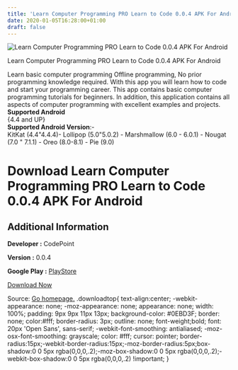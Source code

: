 ```yaml
---
title: 'Learn Computer Programming PRO Learn to Code 0.0.4 APK For Android'
date: 2020-01-05T16:28:00+01:00
draft: false
---
```


![Learn Computer Programming PRO Learn to Code 0.0.4 APK For Android](https://i1.wp.com/apkhome.net/wp-content/uploads/2020/01/Learn-Computer-Programming-PRO-Learn-to-Code-0.0.4.png "Learn Computer Programming PRO Learn to Code 0.0.4 APK For Android")

  

Learn Computer Programming PRO Learn to Code 0.0.4 APK For Android

Learn basic computer programming Offline programming, No prior programming knowledge required. With this app you will learn how to code and start your programming career. This app contains basic computer programming tutorials for beginners. In addition, this application contains all aspects of computer programming with excellent examples and projects.  
**Supported Android**  
{4.4 and UP}  
**Supported Android Version**:-  
KitKat (4.4"4.4.4)- Lollipop (5.0"5.0.2) - Marshmallow (6.0 - 6.0.1) - Nougat (7.0 " 7.1.1) - Oreo (8.0-8.1) - Pie (9.0)

Download Learn Computer Programming PRO Learn to Code 0.0.4 APK For Android
===========================================================================

Additional Information
----------------------

**Developer :** CodePoint

**Version :** 0.0.4

**Google Play :** [PlayStore](https://play.google.com/store/apps/details?id=com.codepoint.learncomputerProgrammingpro)

  

[Download Now](https://store4app.co/post/learn-computer-programming-pro-learn-to-code-0-0-4-apk-for-android_1578148412)

  
Source: [Go homepage.](https://store4app.co/post/learn-computer-programming-pro-learn-to-code-0-0-4-apk-for-android_1578148412) .downloadtop{ text-align:center; -webkit-appearance: none; -moz-appearance: none; appearance: none; width: 100%; padding: 9px 9px 11px 13px; background-color: #0EBD3F; border: none; color:#fff; border-radius: 3px; outline: none; font-weight;bold; font: 20px 'Open Sans', sans-serif; -webkit-font-smoothing: antialiased; -moz-osx-font-smoothing: grayscale; color: #fff; cursor: pointer; border-radius:15px;-webkit-border-radius:15px;-moz-border-radius:5px;box-shadow:0 0 5px rgba(0,0,0,.2);-moz-box-shadow:0 0 5px rgba(0,0,0,.2);-webkit-box-shadow:0 0 5px rgba(0,0,0,.2) !important; }
